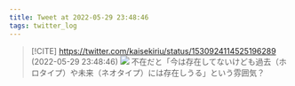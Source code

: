 ```yaml
---
title: Tweet at 2022-05-29 23:48:46
tags: twitter_log
---
```


> [!CITE] https://twitter.com/kaisekiriu/status/1530924114525196289 (2022-05-29 23:48:46)
> ![](https://twitter.com/kaisekiriu/status/1530924114525196289)
> 不在だと「今は存在してないけども過去（ホロタイプ）や未来（ネオタイプ）には存在しうる」という雰囲気？
